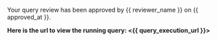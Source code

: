 Your query review has been approved by {{ reviewer_name }} on {{ approved_at }}.

**Here is the url to view the running query: <{{ query_execution_url }}>**
